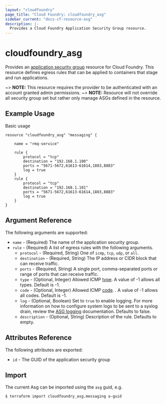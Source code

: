 ```yaml
---
layout: "cloudfoundry"
page_title: "Cloud Foundry: cloudfoundry_asg"
sidebar_current: "docs-cf-resource-asg"
description: |-
  Provides a Cloud Foundry Application Security Group resource.
---
```


# cloudfoundry\_asg

Provides an [application security group](https://docs.cloudfoundry.org/adminguide/app-sec-groups.html) 
resource for Cloud Foundry. This resource defines egress rules that can be applied to containers that 
stage and run applications.

~> **NOTE:** This resource requires the provider to be authenticated with an account granted admin permissions.
~> **NOTE:** Resource will not override all security group set but rather only manage ASGs defined in the resource.


## Example Usage

Basic usage

```hcl
resource "cloudfoundry_asg" "messaging" {

	name = "rmq-service"
	
    rule {
        protocol = "tcp"
        destination = "192.168.1.100"
        ports = "5671-5672,61613-61614,1883,8883"
        log = true
    }
    rule {
        protocol = "tcp"
        destination = "192.168.1.101"
        ports = "5671-5672,61613-61614,1883,8883"
        log = true
    }
}
```

## Argument Reference

The following arguments are supported:

* `name` - (Required) The name of the application security group.
* `rule` - (Required) A list of egress rules with the following arguments.
  - `protocol` - (Required, String) One of `icmp`, `tcp`, `udp`, or `all`.
  - `destination` - (Required, String) The IP address or CIDR block that can receive traffic.
  - `ports` - (Required, String) A single port, comma-separated ports or range of ports that can receive traffic.
  - `type` - (Optional, Integer) Allowed ICMP [type](https://www.iana.org/assignments/icmp-parameters/icmp-parameters.xhtml#icmp-parameters-types). A value of -1 allows all types. Default is -1.
  - `code` - (Optional, Integer) Allowed ICMP [code](https://www.iana.org/assignments/icmp-parameters/icmp-parameters.xhtml#icmp-parameters-codes). . A value of -1 allows all codes. Default is -1.
  - `log` - (Optional, Boolean) Set to `true` to enable logging. For more information on how to configure system logs to be sent to a syslog drain, review the [ASG logging](http://docs.cloudfoundry.org/concepts/asg.html#logging) documentation. Defaults to false.
  - `description` - (Optional, String) Description of the rule. Defaults to empty.

## Attributes Reference

The following attributes are exported:

* `id` - The GUID of the application security group

## Import

The current Asg can be imported using the `asg` guid, e.g.

```bash
$ terraform import cloudfoundry_asg.messaging a-guid
```

